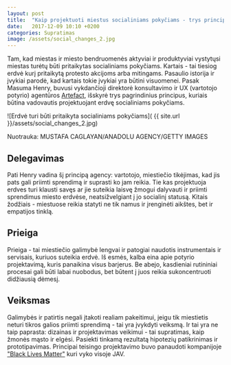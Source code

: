 ```yaml
---
layout: post
title:  "Kaip projektuoti miestus socialiniams pokyčiams - trys principai"
date:   2017-12-09 10:10 +0200
categories: Supratimas
image: /assets/social_changes_2.jpg
---
```


Tam, kad miestas ir miesto bendruomenės aktyviai ir produktyviai 
vystytųsi miestas turėtų būti pritaikytas socialiniams pokyčiams. Kartais - tai tiesiog erdvė kurį pritaikytą
protesto akcijoms arba mitingams. Pasaulio istorija ir įvykiai parodė, kad kartais tokie įvykiai yra
būtini visuomenei. Pasak Masuma Henry, buvusi vykdančioji direktorė konsultavimo ir UX (vartotojo potyrio)
agentūros <a href="https://www.artefactgroup.com/">Artefact</a>, išskyrė trys pagrindinius principus,
kuriais būtina vadovautis projektuojant erdvę socialiniams pokyčiams.

![Erdvė turi būti pritaikyta socialiniams pokyčiams]( {{ site.url }}/assets/social_changes_2.jpg)
<div class="lighter smaller" style="margin:12px 0;">
    Nuotrauka: MUSTAFA CAGLAYAN/ANADOLU AGENCY/GETTY IMAGES
</div>

## Delegavimas

Pati Henry vadina šį principą agency: vartotojo, miestiečio tikėjimas, kad jis pats gali priimti sprendimą ir suprasti
ko jam reikia. Tie kas projektuoja erdves turi klausti savęs ar jie suteikia laisvę žmogui dalyvauti ir
priimti sprendimus miesto erdvėse, neatsižvelgiant į jo socialinį statusą. Kitais žodžiais - miestuose reikia statyti
ne tik namus ir įrenginėti aikštes, bet ir empatijos tinklą.

## Prieiga

Prieiga - tai miestiečio galimybė lengvai ir patogiai naudotis instrumentais ir servisais, kuriuos suteikia erdvė.
Iš esmės, kalba eina apie potyrio projektavimą, kuris panaikina visus barjerus. Be abejo, kasdieniai rutininiai
procesai gali būti labai nuobodus, bet būtent į juos reikia sukoncentruoti didžiausią dėmesį.

## Veiksmas

Galimybės ir patirtis negali įtakoti realiam pakeitimui, jeigu tik miestietis neturi tikros galios priimti sprendimą -
 tai yra įvykdyti veiksmą. Ir tai yra ne taip paprasta: dizainas ir projektavimas veikimui - tai supratimas, kaip
žmonės mąsto ir elgėsi. Pasiekti tinkamą rezultatą hipotezių patikrinimas ir prototipavimas. Principai teisingo
projektavimo buvo panaudoti kompanijoje <a href="https://blacklivesmatter.com/">"Black Lives Matter"</a> kuri vyko visoje JAV.






